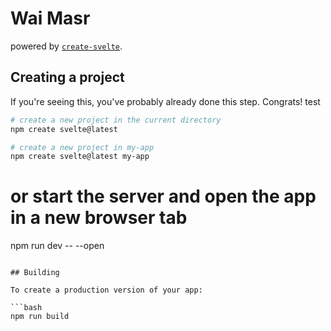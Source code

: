 # Wai Masr

 powered by [`create-svelte`](https://github.com/sveltejs/kit/tree/master/packages/create-svelte).

## Creating a project

If you're seeing this, you've probably already done this step. Congrats! test 

```bash
# create a new project in the current directory
npm create svelte@latest

# create a new project in my-app
npm create svelte@latest my-app
```

# or start the server and open the app in a new browser tab
npm run dev -- --open
```

## Building

To create a production version of your app:

```bash
npm run build
```
